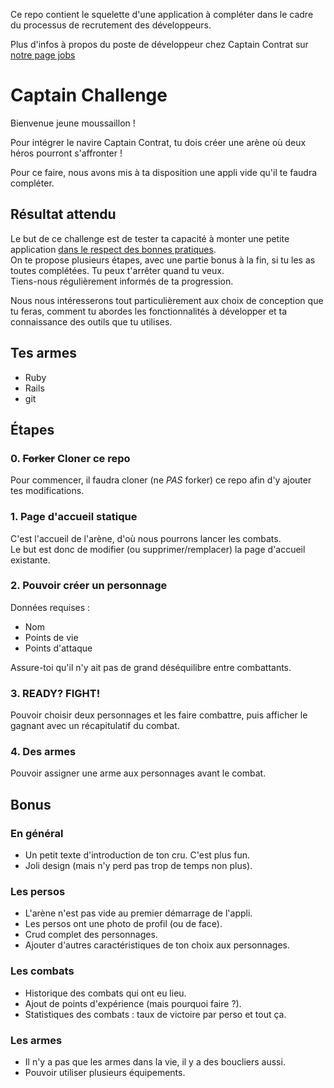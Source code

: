 Ce repo contient le squelette d'une application à compléter dans le cadre du processus de recrutement des développeurs.

Plus d'infos à propos du poste de développeur chez Captain Contrat sur [notre page jobs](https://jobs.captaincontrat.com/)

# Captain Challenge

Bienvenue jeune moussaillon !

Pour intégrer le navire Captain Contrat, tu dois créer une arène où deux héros pourront s'affronter !

Pour ce faire, nous avons mis à ta disposition une appli vide qu'il te faudra compléter.

## Résultat attendu

Le but de ce challenge est de tester ta capacité à monter une petite application [dans le respect des bonnes pratiques](https://medium.com/captain-contrat-tech).  
On te propose plusieurs étapes, avec une partie bonus à la fin, si tu les as toutes complétées. Tu peux t'arrêter quand tu veux.  
Tiens-nous régulièrement informés de ta progression.

Nous nous intéresserons tout particulièrement aux choix de conception que tu feras, comment tu abordes les fonctionnalités à développer et ta connaissance des outils que tu utilises.

## Tes armes

- Ruby
- Rails
- git

## Étapes

### 0. ~~Forker~~ Cloner ce repo

Pour commencer, il faudra cloner (ne *PAS* forker) ce repo afin d'y ajouter tes modifications.

### 1. Page d'accueil statique

C'est l'accueil de l'arène, d'où nous pourrons lancer les combats.  
Le but est donc de modifier (ou supprimer/remplacer) la page d'accueil existante.

### 2. Pouvoir créer un personnage

Données requises :

- Nom
- Points de vie
- Points d'attaque

Assure-toi qu'il n'y ait pas de grand déséquilibre entre combattants.  

### 3. READY? FIGHT!

Pouvoir choisir deux personnages et les faire combattre, puis afficher le gagnant avec un récapitulatif du combat.

### 4. Des armes

Pouvoir assigner une arme aux personnages avant le combat.

## Bonus

### En général
- Un petit texte d'introduction de ton cru. C'est plus fun.
- Joli design (mais n'y perd pas trop de temps non plus).

### Les persos
- L'arène n'est pas vide au premier démarrage de l'appli.
- Les persos ont une photo de profil (ou de face).
- Crud complet des personnages.
- Ajouter d'autres caractéristiques de ton choix aux personnages.

### Les combats
- Historique des combats qui ont eu lieu.
- Ajout de points d'expérience (mais pourquoi faire ?).
- Statistiques des combats : taux de victoire par perso et tout ça.

### Les armes
- Il n'y a pas que les armes dans la vie, il y a des boucliers aussi.
- Pouvoir utiliser plusieurs équipements.

